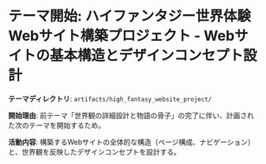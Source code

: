 # テーマ開始: ハイファンタジー世界体験Webサイト構築プロジェクト - Webサイトの基本構造とデザインコンセプト設計

**テーマディレクトリ**: `artifacts/high_fantasy_website_project/`

**開始理由**: 前テーマ「世界観の詳細設計と物語の骨子」の完了に伴い、計画された次のテーマを開始するため。

**活動内容**: 構築するWebサイトの全体的な構造（ページ構成、ナビゲーション）と、世界観を反映したデザインコンセプトを設計する。

